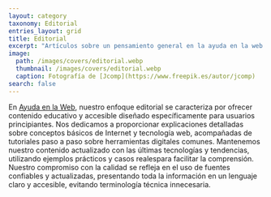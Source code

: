 ```yaml
---
layout: category
taxonomy: Editorial
entries_layout: grid
title: Editorial
excerpt: "Artículos sobre un pensamiento general en la ayuda en la web con las aplicaciones que nacen y crecen en el ecosistema de Internet."
image:
  path: /images/covers/editorial.webp
  thumbnail: /images/covers/editorial.webp
  caption: Fotografía de [Jcomp](https://www.freepik.es/autor/jcomp)
search: false
---
```

En [Ayuda en la Web](https://www.ayudaenlaweb.com/), nuestro enfoque editorial se caracteriza por ofrecer contenido educativo y accesible diseñado específicamente para usuarios principiantes. Nos dedicamos a proporcionar explicaciones detalladas sobre conceptos básicos de Internet y tecnología web, acompañadas de tutoriales paso a paso sobre herramientas digitales comunes. Mantenemos nuestro contenido actualizado con las últimas tecnologías y tendencias, utilizando ejemplos prácticos y casos realespara facilitar la comprensión. Nuestro compromiso con la calidad se refleja en el uso de fuentes confiables y actualizadas, presentando toda la información en un lenguaje claro y accesible, evitando terminología técnica innecesaria.